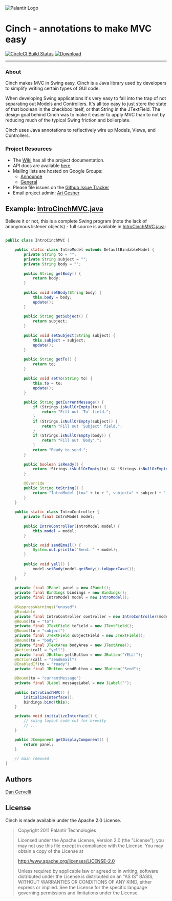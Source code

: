 ![Palantir Logo](https://github.com/palantir/Cinch/wiki/palantir-masthead.png)
# Cinch - annotations to make MVC easy #

[![CircleCI Build Status](https://circleci.com/gh/palantir/Cinch/tree/master.svg)](https://circleci.com/gh/palantir/Cinch)
[![Download](https://api.bintray.com/packages/palantir/releases/Cinch/images/download.svg) ](https://bintray.com/palantir/releases/Cinch/_latestVersion)

---

### About #

Cinch makes MVC in Swing easy. Cinch is a Java library used by developers to simplify writing certain types of GUI code.

When developing Swing applications it's very easy to fall into the trap of not separating out Models and Controllers. It's all too easy to just store the state of that boolean in the checkbox itself, or that String in the JTextField. The design goal behind Cinch was to make it easier to apply MVC than to not by reducing much of the typical Swing friction and boilerplate.

Cinch uses Java annotations to reflectively wire up Models, Views, and Controllers. 

### Project Resources #

* The [Wiki](http://github.com/palantir/Cinch/wiki) has all the project documentation.
* API docs are available [here](http://palantir.github.com/Cinch/apidocs)
* Mailing lists are hosted on Google Groups:
    * [Announce](http://groups.google.com/group/ptoss-cinch-announce)
    * [General](http://groups.google.com/group/ptoss-cinch)
* Please file issues on the [Github Issue Tracker](https://github.com/palantir/Cinch/issues)
* Email project admin: [Ari Gesher](mailto:agesher@palantir.com)

## Example: [IntroCinchMVC.java](http://github.com/palantir/Cinch/blob/master/example/com/palantir/ptoss/cinch/example/IntroCinchMVC.java)

Believe it or not, this is a complete Swing program (note the lack of anonymous listener objects) - full source is available in [IntroCinchMVC.java](https://github.com/palantir/Cinch/blob/master/example/com/palantir/ptoss/cinch/example/IntroCinchMVC.java):

```java

public class IntroCinchMVC {

    public static class IntroModel extends DefaultBindableModel {
        private String to = "";
        private String subject = "";
        private String body = "";
        
        public String getBody() {
            return body;
        }
        
        public void setBody(String body) {
            this.body = body;
            update();
        }
        
        public String getSubject() {
            return subject;
        }
        
        public void setSubject(String subject) {
            this.subject = subject;
            update();
        }
        
        public String getTo() {
            return to;
        }
        
        public void setTo(String to) {
            this.to = to;
            update();
        }
        
        public String getCurrentMessage() {
            if (Strings.isNullOrEmpty(to)) {
                return "Fill out 'To' field.";
            } 
            if (Strings.isNullOrEmpty(subject)) {
                return "Fill out 'Subject' field.";
            } 
            if (Strings.isNullOrEmpty(body)) {
                return "Fill out 'Body'.";
            } 
            return "Ready to send.";
        }
        
        public boolean isReady() {
            return !Strings.isNullOrEmpty(to) && !Strings.isNullOrEmpty(subject) && !Strings.isNullOrEmpty(body);
        }
        
        @Override
        public String toString() {
            return "IntroModel [to=" + to + ", subject=" + subject + ", body=" + body + "]";
        }
    }
    
    public static class IntroController {
        private final IntroModel model;
        
        public IntroController(IntroModel model) {
            this.model = model;
        }

        public void sendEmail() {
            System.out.println("Send: " + model);
        }
        
        public void yell() {
            model.setBody(model.getBody().toUpperCase());
        }
    }
    
    private final JPanel panel = new JPanel();
    private final Bindings bindings = new Bindings();
    private final IntroModel model = new IntroModel();
    
    @SuppressWarnings("unused")
    @Bindable
    private final IntroController controller = new IntroController(model);
    @Bound(to = "to")
    private final JTextField toField = new JTextField();
    @Bound(to = "subject")
    private final JTextField subjectField = new JTextField();
    @Bound(to = "body")
    private final JTextArea bodyArea = new JTextArea();
    @Action(call = "yell")
    private final JButton yellButton = new JButton("YELL!");
    @Action(call = "sendEmail")
    @EnabledIf(to = "ready")
    private final JButton sendButton = new JButton("Send");

    @Bound(to = "currentMessage")
    private final JLabel messageLabel = new JLabel("");
    
    public IntroCinchMVC() {
        initializeInterface();
        bindings.bind(this);
    }

    private void initializeInterface() {
        // swing layout code cut for brevity
        // ...
    }

    public JComponent getDisplayComponent() {
        return panel;
    }
    
    // main removed
}

```

## Authors #

[Dan Cervelli](https://github.com/dcervelli)

## License #

Cinch is made available under the Apache 2.0 License.

>Copyright 2011 Palantir Technologies
>
>Licensed under the Apache License, Version 2.0 (the "License");
>you may not use this file except in compliance with the License.
>You may obtain a copy of the License at
>
><http://www.apache.org/licenses/LICENSE-2.0>
>
>Unless required by applicable law or agreed to in writing, software
>distributed under the License is distributed on an "AS IS" BASIS,
>WITHOUT WARRANTIES OR CONDITIONS OF ANY KIND, either express or implied.
>See the License for the specific language governing permissions and
>limitations under the License.
